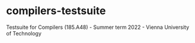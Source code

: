 # compilers-testsuite
Testsuite for Compilers (185.A48) - Summer term 2022 - Vienna University of Technology

